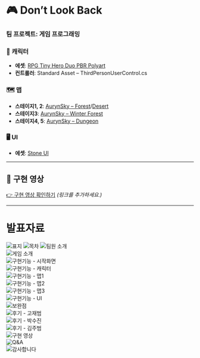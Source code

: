 # 🎮 **Don’t Look Back**  
### **팀 프로젝트: 게임 프로그래밍**

### 🦸 **캐릭터**
- **에셋**: [RPG Tiny Hero Duo PBR Polyart](https://assetstore.unity.com/packages/3d/characters/humanoids/rpg-tiny-hero-duo-pbr-polyart-225148)
- **컨트롤러**: Standard Asset – ThirdPersonUserControl.cs  

### 🗺️ **맵**
- **스테이지1, 2**: [AurynSky – Forest](https://assetstore.unity.com/packages/3d/environments/forest-low-poly-toon-battle-arena-tower-defense-pack-100080)/[Desert](https://assetstore.unity.com/packages/3d/environments/desert-low-poly-toon-battle-arena-tower-defense-pack-124507)
- **스테이지3**: [AurynSky – Winter Forest](https://assetstore.unity.com/packages/3d/environments/winter-forest-low-poly-toon-battle-arena-tower-defense-pack-150432)
- **스테이지4, 5**: [AurynSky – Dungeon](https://assetstore.unity.com/packages/3d/environments/dungeons/dungeon-low-poly-toon-battle-arena-tower-defense-pack-109791)  

### 🖥️ **UI**
- **에셋**: [Stone UI](https://assetstore.unity.com/packages/2d/gui/icons/stone-ui-182526)  

---


## 🎥 **구현 영상**

[👉 구현 영상 확인하기](#) *(링크를 추가하세요.)*

---

# 발표자료
![표지](ppt/slide(1).PNG)
![목차](ppt/slide(2).PNG)
![팀원 소개](ppt/slide%283%29.PNG)  
![게임 소개](ppt/slide%284%29.PNG)  
![구현기능 - 시작화면](ppt/slide%285%29.PNG)  
![구현기능 - 캐릭터](ppt/slide%286%29.PNG)  
![구현기능 - 맵1](ppt/slide%287%29.PNG)  
![구현기능 - 맵2](ppt/slide%288%29.PNG)  
![구현기능 - 맵3](ppt/slide%289%29.PNG)  
![구현기능 - UI](ppt/slide%2810%29.PNG)  
![보완점](ppt/slide%2811%29.PNG)  
![후기 - 고재범](ppt/slide%2812%29.PNG)  
![후기 - 박수진](ppt/slide%2813%29.PNG)  
![후기 - 김주범](ppt/slide%2814%29.PNG)  
![구현 영상](ppt/slide%2815%29.PNG)  
![Q&A](ppt/slide%2816%29.PNG)  
![감사합니다](ppt/slide%2817%29.PNG)  
